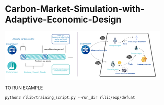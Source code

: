 # Carbon-Market-Simulation-with-Adaptive-Economic-Design

![Simulator Strcuture](Structure.png)

TO RUN EXAMPLE
```
python3 rllib/training_script.py --run_dir rllib/exp/defuat
```
